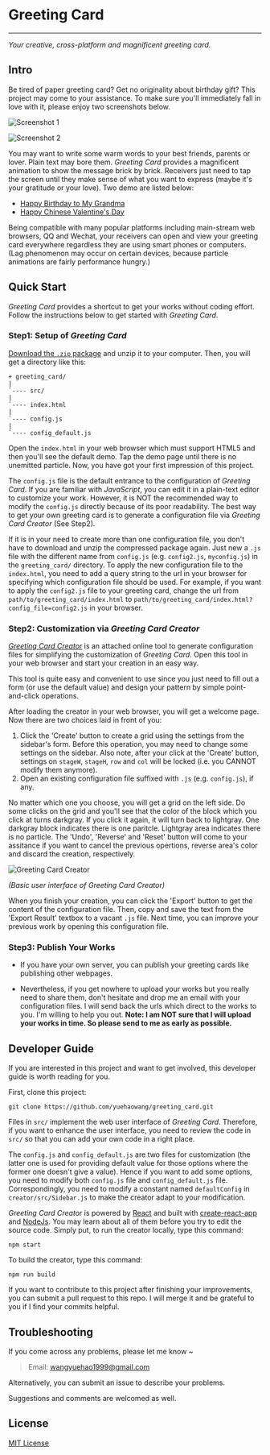 # Greeting Card
---------------

*Your creative, cross-platform and magnificent greeting card.*


## Intro

Be tired of paper greeting card? Get no originality about birthday gift? This project may come to your assistance. To make sure you'll immediately fall in love with it, please enjoy two screenshots below.

![Screenshot 1](http://images.cnblogs.com/cnblogs_com/yorhom/731449/o_greeting_card0.png)

![Screenshot 2](http://images.cnblogs.com/cnblogs_com/yorhom/731449/o_greeting_card2.png)

You may want to write some warm words to your best friends, parents or lover. Plain text may bore them. *Greeting Card* provides a magnificent animation to show the message brick by brick. Receivers just need to tap the screen until they make sense of what you want to express (maybe it's your gratitude or your love). Two demo are listed below:

- [Happy Birthday to My Grandma](http://yuehaolab.com/demo/greeting_card/?config_file=config2.js)
- [Happy Chinese Valentine's Day](http://yuehaolab.com/demo/greeting_card/)

Being compatible with many popular platforms including main-stream web browsers, QQ and Wechat, your receivers can open and view your greeting card everywhere regardless they are using smart phones or computers. (Lag phenomenon may occur on certain devices, because particle animations are fairly performance hungry.)


## Quick Start

*Greeting Card* provides a shortcut to get your works without coding effort. Follow the instructions below to get started with *Greeting Card*.

### Step1: Setup of *Greeting Card*

[Download the `.zip` package](http://yuehaolab.com/downloads/greeting_card.zip) and unzip it to your computer. Then, you will get a directory like this:

```
+ greeting_card/
|
`---- src/
|
`---- index.html
|
`---- config.js
|
`---- config_default.js
```

Open the `index.html` in your web browser which must support HTML5 and then you'll see the default demo. Tap the demo page until there is no unemitted particle. Now, you have got your first impression of this project.

The `config.js` file is the default entrance to the configuration of *Greeting Card*. If you are familiar with *JavaScript*, you can edit it in a plain-text editor to customize your work. However, it is NOT the recommended way to modify the `config.js` directly because of its poor readability. The best way to get your own greeting card is to generate a configuration file via *Greeting Card Creator* (See Step2).

If it is in your need to create more than one configuration file, you don't have to download and unzip the compressed package again. Just new a `.js` file with the different name from `config.js` (e.g. `config2.js`, `myconfig.js`) in the `greeting_card/` directory. To apply the new configuration file to the `index.html`, you need to add a query string to the url in your browser for specifying which configuration file should be used. For example, if you want to apply the `config2.js` file to your greeting card, change the url from `path/to/greeting_card/index.html` to `path/to/greeting_card/index.html?config_file=config2.js` in your browser.

### Step2: Customization via *Greeting Card Creator*

[*Greeting Card Creator*](http://yuehaolab.com/apps/greeting_card_creator/) is an attached online tool to generate configuration files for simplifying the customization of *Greeting Card*. Open this tool in your web browser and start your creation in an easy way.

This tool is quite easy and convenient to use since you just need to fill out a form (or use the default value) and design your pattern by simple point-and-click operations.

After loading the creator in your web browser, you will get a welcome page. Now there are two choices laid in front of you:

1. Click the 'Create' button to create a grid using the settings from the sidebar's form. Before this operation, you may need to change some settings on the sidebar. Also note, after your click at the 'Create' button, settings on `stageW`, `stageH`, `row` and `col` will be locked (i.e. you CANNOT modify them anymore).
2. Open an existing configuration file suffixed with `.js` (e.g. `config.js`), if any.

No matter which one you choose, you will get a grid on the left side. Do some clicks on the grid and you'll see that the color of the block which you click at turns darkgray. If you click it again, it will turn back to lightgray. One darkgray block indicates there is one paritcle. Lightgray area indicates there is no particle. The 'Undo', 'Reverse' and 'Reset' button will come to your assitance if you want to cancel the previous opertions, reverse area's color and discard the creation, respectively.

![Greeting Card Creator](http://images.cnblogs.com/cnblogs_com/yorhom/731449/o_greeting_card_creator.png)

*(Basic user interface of *Greeting Card Creator*)*

When you finish your creation, you can click the 'Export' button to get the content of the configuration file. Then, copy and save the text from the 'Export Result' textbox to a vacant `.js` file. Next time, you can improve your previous work by opening this configuration file.

### Step3: Publish Your Works

- If you have your own server, you can publish your greeting cards like publishing other webpages. 

- Nevertheless, if you get nowhere to upload your works but you really need to share them, don't hesitate and drop me an email with your configuration files. I will send back the urls which direct to the works to you. I'm willing to help you out. **Note: I am NOT sure that I will upload your works in time. So please send to me as early as possible.**


## Developer Guide

If you are interested in this project and want to get involved, this developer guide is worth reading for you.

First, clone this project:

```shell
git clone https://github.com/yuehaowang/greeting_card.git
```

Files in `src/` implement the web user interface of *Greeting Card*. Therefore, if you want to enhance the user interface, you need to review the code in `src/` so that you can add your own code in a right place.

The `config.js` and `config_default.js` are two files for customization (the latter one is used for providing default value for those options where the former one doesn't give a value). Hence if you want to add some options, you need to modify both `config.js` file and `config_default.js` file. Correspondingly, you need to modify a constant named `defaultConfig` in `creator/src/Sidebar.js` to make the creator adapt to your modification.

*Greeting Card Creator* is powered by [React](https://reactjs.org) and built with [create-react-app](https://www.npmjs.com/package/create-react-app) and [NodeJs](http://nodejs.org/). You may learn about all of them before you try to edit the source code. Simply put, to run the creator locally, type this command:

```shell
npm start
```

To build the creator, type this command:

```shell
npm run build
```

If you want to contribute to this project after finishing your improvements, you can submit a pull request to this repo. I will merge it and be grateful to you if I find your commits helpful.


## Troubleshooting

If you come across any problems, please let me know ~

> Email: wangyuehao1999@gmail.com

Alternatively, you can submit an issue to describe your problems.

Suggestions and comments are welcomed as well.


## License 

[MIT License](http://en.wikipedia.org/wiki/MIT_License)

